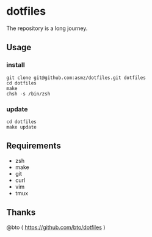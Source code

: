 # dotfiles

The repository is a long journey.

## Usage

### install

```
git clone git@github.com:asmz/dotfiles.git dotfiles
cd dotfiles
make
chsh -s /bin/zsh
```

### update

```
cd dotfiles
make update
```

## Requirements
* zsh
* make
* git
* curl
* vim
* tmux

## Thanks

@bto ( https://github.com/bto/dotfiles )
